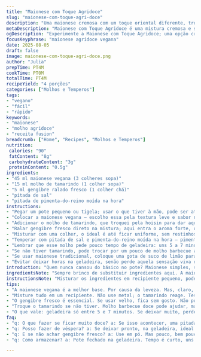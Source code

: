 ```yaml
---
title: "Maionese com Toque Agridoce"
slug: "maionese-com-toque-agri-doce"
description: "Uma maionese cremosa com um toque oriental diferente, trocando a base tradicional por maionese vegana e a clássica hoisin por molho de tamarindo, adicionando frescor com um pouco de gengibre ralado. Textura rica, cremosa, com um aroma adocicado e um azedinho sutil que fica na boca. Ideal para quem gosta de experimentar coisas novas, mas sem perder a praticidade. Aqui, o segredo é reconhecer o ponto certo do molho que se solta da colher, sinal de que os sabores casaram na medida. Uma pitada de sal e pimenta, e já tem acompanhamento para petiscos ou saladas."
metaDescription: "Maionese com Toque Agridoce é uma mistura cremosa e saborosa; perfeita para dar um toque diferente aos seus petiscos"
ogDescription: "Experimente a Maionese com Toque Agridoce; uma opção cremosa e cheia de sabor que traz frescor ao seu prato"
focusKeyphrase: "maionese agridoce vegana"
date: 2025-08-05
draft: false
image: maionese-com-toque-agri-doce.png
author: "Julia"
prepTime: PT4M
cookTime: PT0M
totalTime: PT4M
recipeYield: "4 porções"
categories: ["Molhos e Temperos"]
tags:
- "vegano"
- "fácil"
- "rápido"
keywords:
- "maionese"
- "molho agridoce"
- "receita fusion"
breadcrumb: ["Home", "Recipes", "Molhos e Temperos"]
nutrition: 
 calories: "90"
 fatContent: "8g"
 carbohydrateContent: "3g"
 proteinContent: "0.5g"
ingredients:
- "45 ml maionese vegana (3 colheres sopa)"
- "15 ml molho de tamarindo (1 colher sopa)"
- "5 ml gengibre ralado fresco (1 colher chá)"
- "pitada de sal"
- "pitada de pimenta-do-reino moída na hora"
instructions:
- "Pegar um pote pequeno ou tigela; usar o que tiver à mão, pode ser até potinho de vidro reaproveitado."
- "Colocar a maionese vegana – escolho essa pela textura leve e sabor neutro, funciona melhor com os ácidos do tamarindo."
- "Adicionar o molho de tamarindo, que troquei pela hoisin para dar aquela acidez pegajosa, diferente, quebra do doce muito concentrado da hoisin tradicional."
- "Ralar gengibre fresco direto na mistura; aqui entra o aroma forte, quase que um cutucão no nariz que equilibra o molho adocicado."
- "Misturar com uma colher, o ideal é até ficar uniforme, sem restinhos separados. O que interessa é que ela fique cremosa, brilhante e o brilho some quando ela não está misturada direito."
- "Temperar com pitada de sal e pimenta-do-reino moída na hora — pimenta para não deixar enjoativo, sal para abrir os sabores."
- "Lembrar que esse molho pede pouco tempo de geladeira: uns 5 a 7 minutos é suficiente para firmar sabor sem perder vivacidade."
- "Se não tiver tamarindo, pode trocar por um pouco de molho barbecue adocicado ou até geleia de maçã, vai no equilíbrio ácido-doce."
- "Se usar maionese tradicional, coloque uma gota de suco de limão para quebrar a gordura e dar frescor."
- "Evitar deixar horas na geladeira, senão perde aquela sensação viva do gengibre e fica pesado demais."
introduction: "Quem nunca cansou do básico no pote? Maionese simples, saudade daquela coisinha a mais. Já tentei um monte de misturas, das mais esquisitas às clássicas, até achar essa combinação que, veja só, troca a tradicional hoisin por molho de tamarindo — sim, um ingrediente típico do Sudeste Asiático, mas que funciona como charme aqui. A textura cremosa da maionese vegana casa com a acidez do tamarindo, abrindo o paladar para uma explosão doce e picante, cortada pelo cheiro picante do gengibre fresco ralado na hora. Não é modinha, não é tentativa falha. É mistura certeira para quem gosta de algo fácil, visual vibrante, e um gosto diferente sem complicação."
ingredientsNote: "Sempre brinco de substituir ingredientes aqui. A maionese vegana faz o trabalho de base e garante textura leve, especialmente para quem não curte aquele ranço oleoso da maionese tradicional. O molho de tamarindo é chave para esse tom agridoce, mas se bater na falta, molho barbecue doce ou geleia caseira de maçã quebram o galho. O frescor do gengibre é fundamental; não pule essa etapa ou use gengibre muito velho, caso contrário perde toda a crocância do sabor. Sal e pimenta, básicos, entram para ajustar o equilíbrio; sem eles, o molho fica apagado e enjoativo. A mistura deve ficar fofa, brilhante e sedosa, nunca desse jeito pesado e estranho que maionese fica quando deixa separado demais."
instructionsNote: "Misturar os ingredientes em recipiente pequeno, pode ser qualquer tigela, só evite metal, porque ácido do tamarindo reage. Ao adicionar o molho de tamarindo, o ideal é observar a mudança na textura: passa de pesada para cremosa, com brilho que some na movimentação da colher. Ralar gengibre na hora traz aroma quase pungente, típico que avisa que tá na medida. Salgar e pimentar com calma, porque errar aqui você perde o equilíbrio. Geladeira só o suficiente para a mistura engrossar – entre 5 e 7 minutos. Se deixar muito, perde o frescor. Substituir o tamarindo exige atenção a proporções, pois ingredientes alternativos podem deixar o molho doce demais ou muito azedo. Sempre prove antes de servir. Não bata no liquidificador, misture delicadamente para manter textura. Essa receita nasceu da tentativa e erro, num desses dias que queria algo rápido, diferente, e deu certo logo na primeira mexida."
tips:
- "A maionese vegana é a melhor base. Por causa da leveza. Mas, claro, a tradicional fica boa; só precisa de limão. Isso quebra a gordura."
- "Misture tudo em um recipiente. Não use metal; o tamarindo reage. Teste a textura - cremosa e brilhante. Se não brilhar, mistura mal. Foque nisso."
- "O gengibre fresco é essencial. Se usar velho, fica sem gosto. Não pule essa parte, ok? Ralar na hora é crucial; a sensação é incrível."
- "Troque o tamarindo se não tiver. Molho barbecue doce pode ajudar, mas fique de olho na acidez. Geleia de maçã também. Mas equilibre sempre."
- "O que vale: geladeira só entre 5 e 7 minutos. Se deixar muito, perde o frescor e o gengibre fica sem vida. Não deixe todo o dia."
faq:
- "q: O que fazer se ficar muito doce? a: Se isso acontecer, uma pitada de sal pode ajudar. Salga e prova. Pode também adicionar mais gengibre."
- "q: Posso fazer de véspera? a: Se deixar pronto, na geladeira, ideal é pouco tempo. Geladeira só por uns 5 minutos. Caso contrário, perde frescor."
- "q: E se não achar gengibre fresco? a: Use em pó. Mas pouco, bem pouco. Não tem o mesmo impacto. Então a receita muda. Pode ficar apagada."
- "q: Como armazenar? a: Pote fechado na geladeira. Tempo é curto, uns 2 ou 3 dias. Depois disso, perde textura. Mas, faça na hora sempre que possível."

---
```


